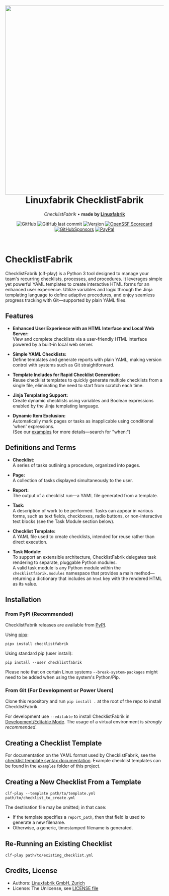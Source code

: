 <h1 align="center">
  <a href="https://linuxfabrik.ch" target="_blank">
    <picture>
      <img width="600" src="https://download.linuxfabrik.ch/assets/linuxfabrik-clf-teaser.png">
    </picture>
  </a>
  <br />
  Linuxfabrik ChecklistFabrik
</h1>
<p align="center">
  <em>ChecklistFabrik</em>
  <span>&#8226;</span>
  <b>made by <a href="https://linuxfabrik.ch/">Linuxfabrik</a></b>
</p>
<div align="center">

![GitHub](https://img.shields.io/github/license/linuxfabrik/checklistfabrik)
![GitHub last commit](https://img.shields.io/github/last-commit/linuxfabrik/checklistfabrik)
![Version](https://img.shields.io/github/v/release/linuxfabrik/checklistfabrik?sort=semver)
[![OpenSSF Scorecard](https://api.scorecard.dev/projects/github.com/Linuxfabrik/checklistfabrik/badge)](https://scorecard.dev/viewer/?uri=github.com/Linuxfabrik/checklistfabrik)
[![GitHubSponsors](https://img.shields.io/github/sponsors/Linuxfabrik?label=GitHub%20Sponsors)](https://github.com/sponsors/Linuxfabrik)
[![PayPal](https://img.shields.io/badge/Donate-PayPal-green.svg)](https://www.paypal.com/cgi-bin/webscr?cmd=_s-xclick&hosted_button_id=7AW3VVX62TR4A&source=url)

</div>

<br />

# ChecklistFabrik

ChecklistFabrik (clf-play) is a Python 3 tool designed to manage your team's recurring checklists,
processes, and procedures.
It leverages simple yet powerful YAML templates to create interactive HTML forms for an enhanced user experience.
Utilize variables and logic through the Jinja templating language to define adaptive procedures,
and enjoy seamless progress tracking with Git—supported by plain YAML files.


## Features

* **Enhanced User Experience with an HTML Interface and Local Web Server:**  
  View and complete checklists via a user-friendly HTML interface powered by a built-in local web server.

* **Simple YAML Checklists:**  
  Define templates and generate reports with plain YAML, making version control with systems such as Git straightforward.

* **Template Includes for Rapid Checklist Generation:**  
  Reuse checklist templates to quickly generate multiple checklists from a single file, eliminating the need to start from scratch each time.

* **Jinja Templating Support:**  
  Create dynamic checklists using variables and Boolean expressions enabled by the Jinja templating language.

* **Dynamic Item Exclusion:**  
  Automatically mark pages or tasks as inapplicable using conditional 'when' expressions.  
  (See our [examples](examples/README.md) for more details—search for "when:")


## Definitions and Terms

* **Checklist:**  
  A series of tasks outlining a procedure, organized into pages.

* **Page:**  
  A collection of tasks displayed simultaneously to the user.

* **Report:**  
  The output of a checklist run—a YAML file generated from a template.

* **Task:**  
  A description of work to be performed.
  Tasks can appear in various forms, such as text fields, checkboxes, radio buttons,
  or non-interactive text blocks (see the Task Module section below).

* **Checklist Template:**  
  A YAML file used to create checklists, intended for reuse rather than direct execution.

* **Task Module:**  
  To support an extensible architecture, ChecklistFabrik delegates task rendering to separate,
  pluggable Python modules.  
  A valid task module is any Python module within the `checklistfabrik.modules` namespace
  that provides a main method—returning a dictionary that includes an `html` key with the rendered HTML as its value.


## Installation

### From PyPI (Recommended)

ChecklistFabrik releases are available from [PyPI](https://pypi.org/project/checklistfabrik/).

Using [pipx](https://pipx.pypa.io):

```shell
pipx install checklistfabrik
```

Using standard pip (user install):

```shell
pip install --user checklistfabrik
```

Please note that on certain Linux systems `--break-system-packages`
might need to be added when using the system's Python/Pip.


### From Git (For Development or Power Users)

Clone this repository and run `pip install .` at the root of the repo to install ChecklistFabrik.

For development use `--editable` to install ChecklistFabrik in
[Development/Editable Mode](https://setuptools.pypa.io/en/latest/userguide/development_mode.html).
The usage of a virtual environment is *strongly recommended*.


## Creating a Checklist Template

For documentation on the YAML format used by ChecklistFabrik, see the [checklist template syntax documentation](docs/checklist_syntax.md).
Example checklist templates can be found in the `examples` folder of this project.


## Creating a New Checklist From a Template

```shell
clf-play --template path/to/template.yml path/to/checklist_to_create.yml
```

The destination file may be omitted; in that case:

- If the template specifies a `report_path`, then that field is used to generate a new filename.
- Otherwise, a generic, timestamped filename is generated.


## Re-Running an Existing Checklist

```shell
clf-play path/to/existing_checklist.yml
```


## Credits, License

* Authors: [Linuxfabrik GmbH, Zurich](https://www.linuxfabrik.ch)
* License: The Unlicense, see [LICENSE file](https://unlicense.org/)
